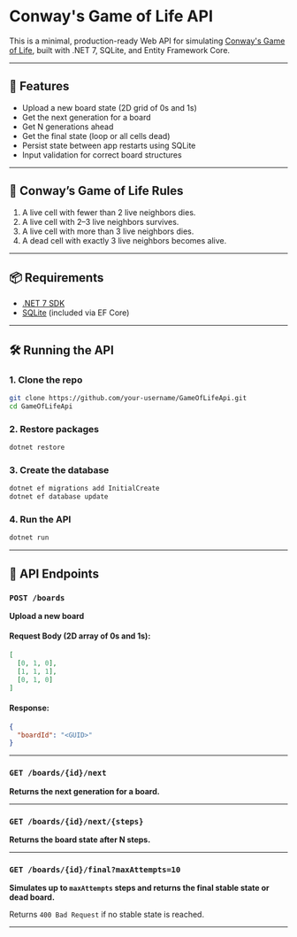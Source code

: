 # Conway's Game of Life API

This is a minimal, production-ready Web API for simulating [Conway's Game of Life](https://en.wikipedia.org/wiki/Conway%27s_Game_of_Life), built with .NET 7, SQLite, and Entity Framework Core.

---

## 🚀 Features

- Upload a new board state (2D grid of 0s and 1s)
- Get the next generation for a board
- Get N generations ahead
- Get the final state (loop or all cells dead)
- Persist state between app restarts using SQLite
- Input validation for correct board structures

---

## 🧠 Conway’s Game of Life Rules

1. A live cell with fewer than 2 live neighbors dies.
2. A live cell with 2–3 live neighbors survives.
3. A live cell with more than 3 live neighbors dies.
4. A dead cell with exactly 3 live neighbors becomes alive.

---

## 📦 Requirements

- [.NET 7 SDK](https://dotnet.microsoft.com/en-us/download/dotnet/7.0)
- [SQLite](https://www.sqlite.org/) (included via EF Core)

---

## 🛠️ Running the API

### 1. Clone the repo

```bash
git clone https://github.com/your-username/GameOfLifeApi.git
cd GameOfLifeApi
```

### 2. Restore packages

```bash
dotnet restore
```

### 3. Create the database

```bash
dotnet ef migrations add InitialCreate
dotnet ef database update
```

### 4. Run the API

```bash
dotnet run
```

---

## 🔗 API Endpoints

### `POST /boards`
**Upload a new board**

#### Request Body (2D array of 0s and 1s):

```json
[
  [0, 1, 0],
  [1, 1, 1],
  [0, 1, 0]
]
```

#### Response:

```json
{
  "boardId": "<GUID>"
}
```

---

### `GET /boards/{id}/next`
**Returns the next generation for a board.**

---

### `GET /boards/{id}/next/{steps}`
**Returns the board state after N steps.**

---

### `GET /boards/{id}/final?maxAttempts=10`
**Simulates up to `maxAttempts` steps and returns the final stable state or dead board.**

Returns `400 Bad Request` if no stable state is reached.

---
